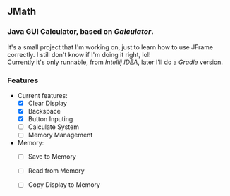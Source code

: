 ## JMath
### Java GUI Calculator, based on ***Galculator***.

It's a small project that I'm working on, just to learn how to use JFrame correctly. I still don't know if I'm doing it right, lol! <br>
Currently it's only runnable, from *Intellij IDEA*, later I'll do a *Gradle* version.

### Features
- Current features:
  - [X] Clear Display
  - [X] Backspace 
  - [X] Button Inputing
  - [ ] Calculate System
  - [ ] Memory Management

- Memory:
  - [ ] Save to Memory
  - [ ] Read from Memory 
  - [ ] Copy Display to Memory

  





